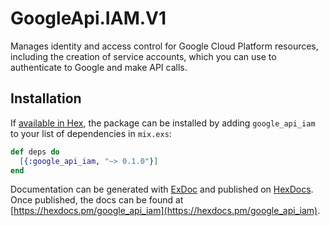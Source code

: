 # GoogleApi.IAM.V1

Manages identity and access control for Google Cloud Platform resources, including the creation
of service accounts, which you can use to authenticate to Google and make API calls.

## Installation

If [available in Hex](https://hex.pm/docs/publish), the package can be installed
by adding `google_api_iam` to your list of dependencies in `mix.exs`:

```elixir
def deps do
  [{:google_api_iam, "~> 0.1.0"}]
end
```

Documentation can be generated with [ExDoc](https://github.com/elixir-lang/ex_doc)
and published on [HexDocs](https://hexdocs.pm). Once published, the docs can
be found at [https://hexdocs.pm/google_api_iam](https://hexdocs.pm/google_api_iam).
